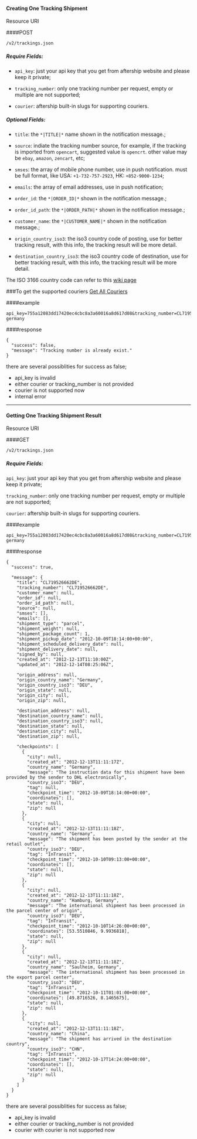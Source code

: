 #### Creating One Tracking Shipment

Resource URI

####POST
```
/v2/trackings.json
```

##### Require Fields:

* `api_key`: just your api key that you get from aftership website and please keep it private;

* `tracking_number`: only one tracking number per request, empty or multiple are not supported;

* `courier`: aftership built-in slugs for supporting couriers.

##### Optional Fields:

* `title`: the `*|TITLE|*` name shown in the notification message.;

* `source`: indiate the tracking number source, for example, if the tracking is imported from `opencart`, suggested value is `opencrt`. other value may be `ebay`, `amazon`, `zencart`, etc;

* `smses`: the array of mobile phone number, use in push notification. must be full format, like USA: `+1-732-757-2923`, HK: `+852-9000-1234`;

* `emails`: the array of email addresses, use in push notification; 

* `order_id`: the `*|ORDER_ID|*` shown in the notification message.;

* `order_id_path`: the `*|ORDER_PATH|*` shown in the notification message.;

* `customer_name`: the `*|CUSTOMER_NAME|*` shown in the notification message.;

* `origin_country_iso3`: the iso3 country code of posting, use for better tracking result, with this info, the tracking result will be more detail.

* `destination_country_iso3`: the iso3 country code of destination, use for better tracking result, with this info, the tracking result will be more detail.

The ISO 3166 country code can refer to this [wiki page](http://en.wikipedia.org/wiki/ISO_3166-1_alpha-3)

###To get the supported couriers
[Get All Couriers](/aftership/AfterShip/api/v2/couriers.md#getting-all-couriers)



####example
```
api_key=755a12083dd17420ec4cbc8a3a60016a8d617d08&tracking_number=CL719526662DE&courier=dhl-germany
```

####response

```
{
  "success": false,
  "message": "Tracking number is already exist."
}
```

there are several possiblities for success as false;

* api_key is invalid
* either courier or tracking_number is not provided
* courier is not supported now
* internal error

---


#### Getting One Tracking Shipment Result

Resource URI

####GET
```
/v2/trackings.json
```

##### Require Fields:

`api_key`: just your api key that you get from aftership website and please keep it private;

`tracking_number`: only one tracking number per request, empty or multiple are not supported;

`courier`: aftership built-in slugs for supporting couriers.


####example
```
api_key=755a12083dd17420ec4cbc8a3a60016a8d617d08&tracking_number=CL719526662DE&courier=dhl-germany
```

####response

```
{
  "success": true,
 
  "message": {
    "title": "CL719526662DE",
    "tracking_number": "CL719526662DE",
    "customer_name": null,
    "order_id": null,
    "order_id_path": null,
    "source": null,
 	"smses": [],
 	"emails": [],
  	"shipment_type": "parcel",
    "shipment_weight": null,
    "shipment_package_count": 1,
    "shipment_pickup_date": "2012-10-09T18:14:00+00:00",
    "shipment_scheduled_delivery_date": null,
    "shipment_delivery_date": null,
    "signed_by": null,
    "created_at": "2012-12-13T11:10:00Z",
    "updated_at": "2012-12-14T08:25:06Z",
    
    "origin_address": null,
    "origin_country_name": "Germany",
    "origin_country_iso3": "DEU",
    "origin_state": null,
    "origin_city": null,
    "origin_zip": null,
    
    "destination_address": null,
    "destination_country_name": null,
    "destination_country_iso3": null,
    "destination_state": null,
    "destination_city": null,
    "destination_zip": null,
    
    "checkpoints": [
      {
        "city": null,
        "created_at": "2012-12-13T11:11:17Z",
        "country_name": "Germany",
        "message": "The instruction data for this shipment have been provided by the sender to DHL electronically",
        "country_iso3": "DEU",
        "tag": null,
        "checkpoint_time": "2012-10-09T18:14:00+00:00",
        "coordinates": [],
        "state": null,
        "zip": null
      },
      {
        "city": null,
        "created_at": "2012-12-13T11:11:18Z",
        "country_name": "Germany",
        "message": "The shipment has been posted by the sender at the retail outlet",
        "country_iso3": "DEU",
        "tag": "InTransit",
        "checkpoint_time": "2012-10-10T09:13:00+00:00",
        "coordinates": [],
        "state": null,
        "zip": null
      },
      {
        "city": null,
        "created_at": "2012-12-13T11:11:18Z",
        "country_name": "Hamburg, Germany",
        "message": "The international shipment has been processed in the parcel center of origin",
        "country_iso3": "DEU",
        "tag": "InTransit",
        "checkpoint_time": "2012-10-10T14:26:00+00:00",
        "coordinates": [53.5510846, 9.9936818],
        "state": null,
        "zip": null
      },
      {
        "city": null,
        "created_at": "2012-12-13T11:11:18Z",
        "country_name": "Saulheim, Germany",
        "message": "The international shipment has been processed in the export parcel center",
        "country_iso3": "DEU",
        "tag": "InTransit",
        "checkpoint_time": "2012-10-11T01:01:00+00:00",
        "coordinates": [49.8716526, 8.1465675],
        "state": null,
        "zip": null
      },
      {
        "city": null,
        "created_at": "2012-12-13T11:11:18Z",
        "country_name": "China",
        "message": "The shipment has arrived in the destination country",
        "country_iso3": "CHN",
        "tag": "InTransit",
        "checkpoint_time": "2012-10-17T14:24:00+00:00",
        "coordinates": [],
        "state": null,
        "zip": null
      }
    ]
  }
}

```


there are several possiblities for success as false;

* api_key is invalid
* either courier or tracking_number is not provided
* courier with courier is not supported now
